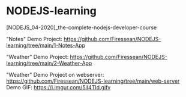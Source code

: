 # NODEJS-learning
[NODEJS_04-2020]_the-complete-nodejs-developer-course

"Notes" Demo Project: https://github.com/Firessean/NODEJS-learning/tree/main/1-Notes-App  

"Weather" Demo Project: https://github.com/Firessean/NODEJS-learning/tree/main/2-Weather-App  

"Weather" Demo Project on webserver: https://github.com/Firessean/NODEJS-learning/tree/main/web-server  
Demo GIF: https://i.imgur.com/5iI4TId.gifv  
